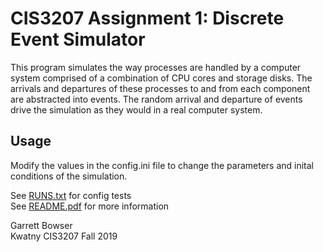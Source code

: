 # CIS3207 Assignment 1: Discrete Event Simulator

This program simulates the way processes are handled by a computer system comprised of a combination of CPU cores and storage disks. The arrivals and departures of these processes to and from each component are abstracted into events. The random arrival and departure of events drive the simulation as they would in a real computer system.

## Usage

Modify the values in the config.ini file to change the parameters and inital conditions of the simulation.

See [RUNS.txt](https://github.com/tuh37046/CIS3207/blob/master/runs.txt) for config tests<br>
See [README.pdf](https://github.com/tuh37046/CIS3207/blob/master/README.pdf) for more information


Garrett Bowser <br>
Kwatny CIS3207 Fall 2019
